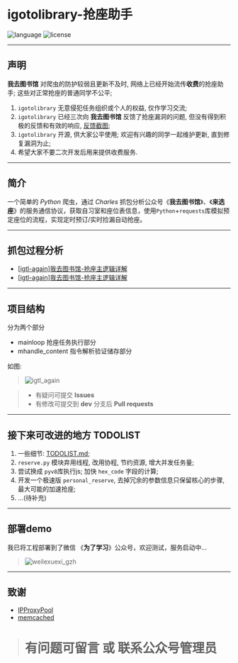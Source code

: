 
# igotolibrary-抢座助手
![language](https://img.shields.io/badge/language-python3.x-green.svg) 
![license](https://img.shields.io/badge/LICENSE-MIT-brightgreen.svg)

------

## 声明
**我去图书馆** 对爬虫的防护较弱且更新不及时, 网络上已经开始流传**收费**的抢座助手; 这些对正常抢座的普通同学不公平; 
1. ``` igotolibrary ```  无意侵犯任务组织或个人的权益, 仅作学习交流; 
2. ``` igotolibrary ```  已经三次向 **我去图书馆** 反馈了抢座漏洞的问题, 但没有得到积极的反馈和有效的响应, [反馈截图](https://github.com/qmppz/igotolibrary/blob/master/fankui_screenshot.jpeg);
3. ``` igotolibrary ``` 开源, 供大家公平使用; 欢迎有兴趣的同学一起维护更新, 直到修复漏洞为止;
4. 希望大家不要二次开发后用来提供收费服务.

------

## 简介
一个简单的 *Python* 爬虫，通过 *Charles* 抓包分析公众号《**我去图书馆**》、《**来选座**》的服务通信协议，获取自习室和座位表信息，使用```Python```+```requests```库模拟预定座位的流程，实现定时预订/实时捡漏自动抢座。

------

## 抓包过程分析
* [[igtl-again]我去图书馆-抢座主逻辑详解](https://blog.csdn.net/RenjiaLu9527/article/details/96843605)
* [[igtl-again]我去图书馆-抢座主逻辑详解](https://zhuanlan.zhihu.com/p/74706139)

------

## 项目结构
分为两个部分 
* mainloop 抢座任务执行部分
* mhandle_content 指令解析验证储存部分

如图:

> ![igtl_again](https://github.com/qmppz/igotolibrary/blob/master/igtl-again.png)

> * 有疑问可提交 **Issues**
> * 有修改可提交到 **dev** 分支后 **Pull requests** 

------

## 接下来可改进的地方 TODOLIST
1. 一些细节: [TODOLIST.md](https://github.com/qmppz/igotolibrary/blob/master/TODOLIST.md);
2. ```reserve.py``` 模块弃用线程, 改用协程, 节约资源, 增大并发任务量;
3. 尝试换成 ```pyv8```库执行js; 加快 ```hex_code``` 字段的计算;
4. 开发一个极速版 ```personal_reserve```, 去掉冗余的参数信息只保留核心的步骤, 最大可能的加速抢座;
5. ...(待补充)

------

## 部署demo
我已将工程部署到了微信 《**为了学习**》公众号，欢迎测试，服务启动中...

> ![weilexuexi_gzh](https://github.com/RenjiaLu9527/igotolibrary/blob/master/qrcode.png)

------

## 致谢
* [IPProxyPool](https://github.com/qiyeboy/IPProxyPool)
* [memcached](https://github.com/memcached/memcached)

> # 有问题可留言 或 联系公众号管理员

